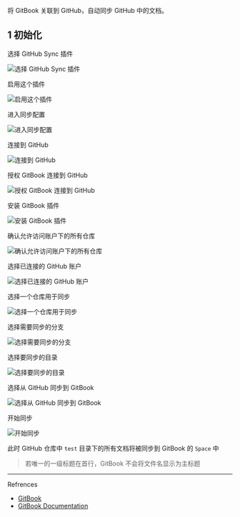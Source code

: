 将 GitBook 关联到 GitHub，自动同步 GitHub 中的文档。

## 1 初始化

选择 GitHub Sync 插件

![选择 GitHub Sync 插件](./../../../images/GitBook/%E9%80%89%E6%8B%A9%20GitHub%20Sync%20%E6%8F%92%E4%BB%B6.png)

启用这个插件

![启用这个插件](./../../../images/GitBook/%E5%90%AF%E7%94%A8%E8%BF%99%E4%B8%AA%E6%8F%92%E4%BB%B6.png)

进入同步配置

![进入同步配置](./../../../images/GitBook/%E8%BF%9B%E5%85%A5%E5%90%8C%E6%AD%A5%E9%85%8D%E7%BD%AE.png)

连接到 GitHub

![连接到 GitHub](./../../../images/GitBook/%E8%BF%9E%E6%8E%A5%E5%88%B0%20GitHub.png)

授权 GitBook 连接到 GitHub

![授权 GitBook 连接到 GitHub](./../../../images/GitBook/%E6%8E%88%E6%9D%83%20GitBook%20%E8%BF%9E%E6%8E%A5%E5%88%B0%20GitHub.png)

安装 GitBook 插件

![安装 GitBook 插件](./../../../images/GitBook/%E5%AE%89%E8%A3%85%20GitBook%20%E6%8F%92%E4%BB%B6.png)

确认允许访问账户下的所有仓库

![确认允许访问账户下的所有仓库](./../../../images/GitBook/%E7%A1%AE%E8%AE%A4%E5%85%81%E8%AE%B8%E8%AE%BF%E9%97%AE%E8%B4%A6%E6%88%B7%E4%B8%8B%E7%9A%84%E6%89%80%E6%9C%89%E4%BB%93%E5%BA%93.png)

选择已连接的 GitHub 账户

![选择已连接的 GitHub 账户](./../../../images/GitBook/%E9%80%89%E6%8B%A9%E5%B7%B2%E8%BF%9E%E6%8E%A5%E7%9A%84%20GitHub%20%E8%B4%A6%E6%88%B7.png)

选择一个仓库用于同步

![选择一个仓库用于同步](./../../../images/GitBook/%E9%80%89%E6%8B%A9%E4%B8%80%E4%B8%AA%E4%BB%93%E5%BA%93%E7%94%A8%E4%BA%8E%E5%90%8C%E6%AD%A5.png)

选择需要同步的分支

![选择需要同步的分支](./../../../images/GitBook/%E9%80%89%E6%8B%A9%E9%9C%80%E8%A6%81%E5%90%8C%E6%AD%A5%E7%9A%84%E5%88%86%E6%94%AF.png)

选择要同步的目录

![选择要同步的目录](./../../../images/GitBook/%E9%80%89%E6%8B%A9%E8%A6%81%E5%90%8C%E6%AD%A5%E7%9A%84%E7%9B%AE%E5%BD%95.png)

选择从 GitHub 同步到 GitBook

![选择从 GitHub 同步到 GitBook](./../../../images/GitBook/%E9%80%89%E6%8B%A9%E4%BB%8E%20GitHub%20%E5%90%8C%E6%AD%A5%E5%88%B0%20GitBook.png)

开始同步

![开始同步](./../../../images/GitBook/%E5%BC%80%E5%A7%8B%E5%90%8C%E6%AD%A5.png)

此时 GitHub 仓库中 `test` 目录下的所有文档将被同步到 GitBook 的 `Space` 中

> 若唯一的一级标题在首行，GitBook 不会将文件名显示为主标题

---

Refrences

- [GitBook](https://www.gitbook.com/)
- [GitBook Documentation](https://docs.gitbook.com/)

